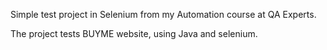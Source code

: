 Simple test project in Selenium from my Automation course at QA Experts.

The project tests BUYME website, using Java and selenium.
